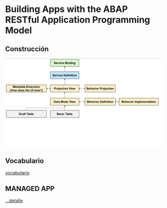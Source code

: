 # Building Apps with the ABAP RESTful Application Programming Model 

## Construcción
![building_01](./img/building_01.png)

## Vocabulario
[vocabulario](./vocabulario.md)

## MANAGED APP

[...detalle](./BTP%20ejercicios/0.%20Developing%20LIST%20REPORT%20APP%20FOR%20CREATE/README.MD)
